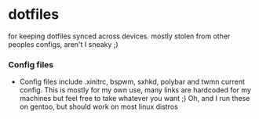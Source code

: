 # dotfiles
for keeping dotfiles synced across devices. 
mostly stolen from other peoples configs, aren't I sneaky ;)

### Config files
- Config files include .xinitrc, bspwm, sxhkd, polybar and twmn current config. This is mostly for my own use, many links are hardcoded for my machines but feel free to take whatever you want ;) 
Oh, and I run these on gentoo, but should work on most linux distros
